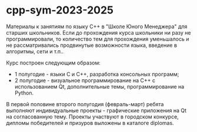 # cpp-sym-2023-2025
Материалы к занятиям по языку C++ в "Школе Юного Менеджера" для старших школьников.
Если до прохождения курса школьники ни разу не программировали, то количество тем для прохождения уменьшалось и не рассматривались продвинутые возможности языка, введение в алгоритмы, сети и т.п..

Курс построен следующим образом:
- 1 полугодие - языки C и C++, разработка консольных программ;
- 2 полугодие - визуальное программирование на C++ с использованием Qt, дополнительные темы, программирование на Python.

В первой половине второго полугодия (февраль-март) ребята выполняют индивидуальные проекты - графические приложения на Qt на согласованную тему. Проекты участвуют в городском конкурсе, дипломы победителей и призуров выложены в каталоге diplomas.
